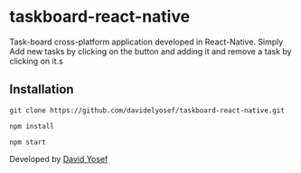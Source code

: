 # taskboard-react-native

Task-board cross-platform application developed in React-Native.
Simply Add new tasks by clicking on the button and adding it
and remove a task by clicking on it.s

## Installation
```
git clone https://github.com/davidelyosef/taskboard-react-native.git
```

```
npm install
```

```
npm start
```

Developed by <a href="https://david-yosef.web.app/">David Yosef</a>